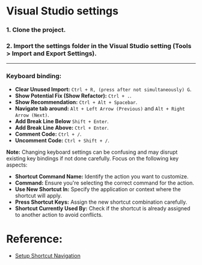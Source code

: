 # Visual Studio settings

### 1. Clone the project.

### 2. Import the settings folder in the Visual Studio setting (Tools > Import and Export Settings).

---

### Keyboard binding:

- **Clear Unused Import:** `Ctrl + R, (press after not simultaneously) G`.
- **Show Potential Fix (Show Refactor):** `Ctrl + .`.
- **Show Recommendation:** `Ctrl + Alt + Spacebar`.
- **Navigate tab around:** `Alt + Left Arrow (Previous)` and `Alt + Right Arrow (Next)`.
- **Add Break Line Below** `Shift + Enter`.
- **Add Break Line Above:** `Ctrl + Enter`.
- **Comment Code:** `Ctrl + /`.
- **Uncomment Code:** `Ctrl + Shift + /`.

**Note:** Changing keyboard settings can be confusing and may disrupt existing key bindings if not done carefully. Focus on the following key aspects:

- **Shortcut Command Name:** Identify the action you want to customize.
- **Command:** Ensure you're selecting the correct command for the action.
- **Use New Shortcut In:** Specify the application or context where the shortcut will apply.
- **Press Shortcut Keys:** Assign the new shortcut combination carefully.
- **Shortcut Currently Used By:** Check if the shortcut is already assigned to another action to avoid conflicts.

# Reference:

- [Setup Shortcut Navigation](https://superuser.com/a/1781726)
